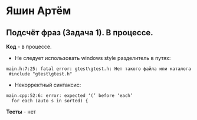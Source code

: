 # Яшин Артём

## Подсчёт фраз (Задача 1). В процессе.

**Код** - в процессе.

- Не следует использовать windows style разделитель в путях:
```
main.h:7:25: fatal error: gtest\gtest.h: Нет такого файла или каталога
 #include "gtest\gtest.h"
```
- Некорректный синтаксис:
```
main.cpp:52:6: error: expected ‘(’ before ‘each’
  for each (auto s in sorted) {
```

**Тесты** - нет
